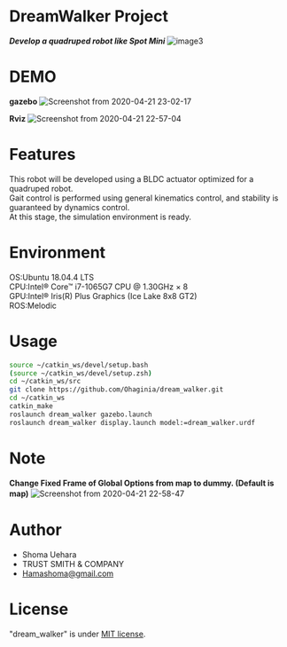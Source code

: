 # DreamWalker Project

***Develop a quadruped robot like Spot Mini***
![image3](https://user-images.githubusercontent.com/56295004/79933096-f68c5780-8489-11ea-8cdb-884ec8ff9c80.JPG "DreanWalker")

# DEMO
**gazebo**
![Screenshot from 2020-04-21 23-02-17](https://user-images.githubusercontent.com/56295004/79875861-33723300-8425-11ea-8e29-9f8bb4a9dade.png "gazebo")

**Rviz**
![Screenshot from 2020-04-21 22-57-04](https://user-images.githubusercontent.com/56295004/79875887-3d943180-8425-11ea-8a85-ec60c3a5776a.png "Rviz")

# Features
This robot will be developed using a BLDC actuator optimized for a quadruped robot.  
Gait control is performed using general kinematics control, and stability is guaranteed by dynamics control.  
At this stage, the simulation environment is ready.  

# Environment

OS:Ubuntu 18.04.4 LTS  
CPU:Intel® Core™ i7-1065G7 CPU @ 1.30GHz × 8  
GPU:Intel® Iris(R) Plus Graphics (Ice Lake 8x8 GT2)  
ROS:Melodic  

# Usage

```bash
source ~/catkin_ws/devel/setup.bash
(source ~/catkin_ws/devel/setup.zsh)
cd ~/catkin_ws/src
git clone https://github.com/Ohaginia/dream_walker.git
cd ~/catkin_ws
catkin_make
roslaunch dream_walker gazebo.launch
roslaunch dream_walker display.launch model:=dream_walker.urdf 
```

# Note

**Change Fixed Frame of Global Options from map to dummy. (Default is map)**
![Screenshot from 2020-04-21 22-58-47](https://user-images.githubusercontent.com/56295004/79875866-35d48d00-8425-11ea-9159-f5843ac111af.png "note")　　

# Author

* Shoma Uehara  
* TRUST SMITH & COMPANY  
* Hamashoma@gmail.com  

# License

"dream_walker" is under [MIT license](https://en.wikipedia.org/wiki/MIT_License).
